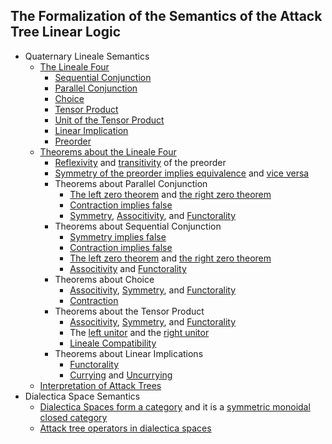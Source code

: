 The Formalization of the Semantics of the Attack Tree Linear Logic
-------------------------------------------------------------------

* Quaternary Lineale Semantics
  - [The Lineale Four](https://github.com/MonoidalAttackTrees/ATLL-Formalization/blob/master/lineale.agda)
    - [Sequential Conjunction](https://github.com/MonoidalAttackTrees/ATLL-Formalization/blob/master/lineale.agda#L77)
    - [Parallel Conjunction](https://github.com/MonoidalAttackTrees/ATLL-Formalization/blob/master/lineale.agda#L65)
    - [Choice](https://github.com/MonoidalAttackTrees/ATLL-Formalization/blob/master/lineale.agda#L53)
    - [Tensor Product](https://github.com/MonoidalAttackTrees/ATLL-Formalization/blob/master/lineale.agda#L26)
    - [Unit of the Tensor Product](https://github.com/MonoidalAttackTrees/ATLL-Formalization/blob/master/lineale.agda#L38)
    - [Linear Implication](https://github.com/MonoidalAttackTrees/ATLL-Formalization/blob/master/lineale.agda#L41)
    - [Preorder](https://github.com/MonoidalAttackTrees/ATLL-Formalization/blob/master/lineale.agda#L17)
  - [Theorems about the Lineale Four](https://github.com/MonoidalAttackTrees/ATLL-Formalization/blob/master/lineale-thms.agda)
    - [Reflexivity](https://github.com/MonoidalAttackTrees/ATLL-Formalization/blob/master/lineale-thms.agda#L6) and [transitivity](https://github.com/MonoidalAttackTrees/ATLL-Formalization/blob/master/lineale-thms.agda#L12) of the preorder
    - [Symmetry of the preorder implies equivalence](https://github.com/MonoidalAttackTrees/ATLL-Formalization/blob/master/lineale-thms.agda#L78) and [vice versa](https://github.com/MonoidalAttackTrees/ATLL-Formalization/blob/master/lineale-thms.agda#L96)
    - Theorems about Parallel Conjunction
      - [The left zero theorem](https://github.com/MonoidalAttackTrees/ATLL-Formalization/blob/master/lineale-thms.agda#L114) and [the right zero theorem](https://github.com/MonoidalAttackTrees/ATLL-Formalization/blob/master/lineale-thms.agda#L120)
      - [Contraction implies false](https://github.com/MonoidalAttackTrees/ATLL-Formalization/blob/master/lineale-thms.agda#L126)
      - [Symmetry](https://github.com/MonoidalAttackTrees/ATLL-Formalization/blob/master/lineale-thms.agda#L130), [Associtivity](https://github.com/MonoidalAttackTrees/ATLL-Formalization/blob/master/lineale-thms.agda#L148), and [Functorality](https://github.com/MonoidalAttackTrees/ATLL-Formalization/blob/master/lineale-thms.agda#L214)
    - Theorems about Sequential Conjunction
      - [Symmetry implies false](https://github.com/MonoidalAttackTrees/ATLL-Formalization/blob/master/lineale-thms.agda#L604)
      - [Contraction implies false](https://github.com/MonoidalAttackTrees/ATLL-Formalization/blob/master/lineale-thms.agda#L608)
      - [The left zero theorem](https://github.com/MonoidalAttackTrees/ATLL-Formalization/blob/master/lineale-thms.agda#L612) and [the right zero theorem](https://github.com/MonoidalAttackTrees/ATLL-Formalization/blob/master/lineale-thms.agda#L618)
      - [Associtivity](https://github.com/MonoidalAttackTrees/ATLL-Formalization/blob/master/lineale-thms.agda#L624) and [Functorality](https://github.com/MonoidalAttackTrees/ATLL-Formalization/blob/master/lineale-thms.agda#L690)      
    - Theorems about Choice
      - [Associtivity](https://github.com/MonoidalAttackTrees/ATLL-Formalization/blob/master/lineale-thms.agda#L1098), [Symmetry](https://github.com/MonoidalAttackTrees/ATLL-Formalization/blob/master/lineale-thms.agda#L1080), and [Functorality](https://github.com/MonoidalAttackTrees/ATLL-Formalization/blob/master/lineale-thms.agda#L1164)
      - [Contraction](https://github.com/MonoidalAttackTrees/ATLL-Formalization/blob/master/lineale-thms.agda#L1422)
    - Theorems about the Tensor Product
      - [Associtivity](https://github.com/MonoidalAttackTrees/ATLL-Formalization/blob/master/lineale-thms.agda#L1719), [Symmetry](https://github.com/MonoidalAttackTrees/ATLL-Formalization/blob/master/lineale-thms.agda#L1701), and [Functorality](https://github.com/MonoidalAttackTrees/ATLL-Formalization/blob/master/lineale-thms.agda#L1428)
      - The [left unitor](https://github.com/MonoidalAttackTrees/ATLL-Formalization/blob/master/lineale-thms.agda#L1689) and the [right unitor](https://github.com/MonoidalAttackTrees/ATLL-Formalization/blob/master/lineale-thms.agda#L1695)
      - [Lineale Compatibility](https://github.com/MonoidalAttackTrees/ATLL-Formalization/blob/master/lineale-thms.agda#L1686)
    - Theorems about Linear Implications
      - [Functorality](https://github.com/MonoidalAttackTrees/ATLL-Formalization/blob/master/lineale-thms.agda#L1785)
      - [Currying](https://github.com/MonoidalAttackTrees/ATLL-Formalization/blob/master/lineale-thms.agda#L2042) and [Uncurrying](https://github.com/MonoidalAttackTrees/ATLL-Formalization/blob/master/lineale-thms.agda#L2109)
  - [Interpretation of Attack Trees](https://github.com/MonoidalAttackTrees/ATLL-Formalization/blob/master/attack-tree.agda)
* Dialectica Space Semantics
  - [Dialectica Spaces form a category](https://github.com/MonoidalAttackTrees/ATLL-Formalization/blob/master/dialectica-cat.agda) and it is a [symmetric monoidal closed category](https://github.com/MonoidalAttackTrees/ATLL-Formalization/blob/master/dialectica-smcc.agda)
  - [Attack tree operators in dialectica spaces](https://github.com/MonoidalAttackTrees/ATLL-Formalization/blob/master/dialectica-at-ops.agda)